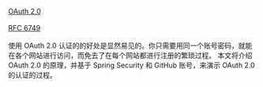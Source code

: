 [OAuth 2.0](http://www.importnew.com/24344.html)
<br/><br/>
[RFC 6749](https://tools.ietf.org/html/rfc6749)
<br/><br/>
使用 OAuth 2.0 认证的的好处是显然易见的。你只需要用同一个账号密码，就能在各个网站进行访问，而免去了在每个网站都进行注册的繁琐过程。 本文将介绍 OAuth 2.0 的原理，并基于 Spring Security 和 GitHub 账号，来演示 OAuth 2.0 的认证的过程。